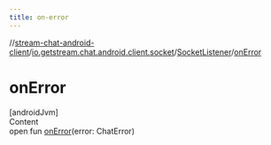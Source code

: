 ```yaml
---
title: on-error
---
```

//[stream-chat-android-client](../../../index.md)/[io.getstream.chat.android.client.socket](../index.md)/[SocketListener](index.md)/[onError](onError.md)



# onError  
[androidJvm]  
Content  
open fun [onError](onError.md)(error: ChatError)  



